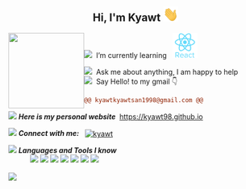 <div align="center">
<h2>Hi, I'm Kyawt <img src="https://github.com/ABSphreak/ABSphreak/blob/master/gifs/Hi.gif" width="30px"></h2>
</div>
<div align="center">
 <img align="left" width="150" height="150" src="https://github.com/M0nica/M0nica/blob/main/octomonica/m0nica-octocat-rotating.gif?raw=true">
</div>
<img src="https://media.giphy.com/media/ObNTw8Uzwy6KQ/giphy.gif" width="30px">&nbsp; I’m currently learning   <code> <img height="50" src="https://raw.githubusercontent.com/devicons/devicon/master/icons/react/react-original-wordmark.svg"> </code>


<img src="https://media.giphy.com/media/ObNTw8Uzwy6KQ/giphy.gif" width="30px">&nbsp; Ask me about anything, I am happy to help <br>
<img src="https://media.giphy.com/media/ObNTw8Uzwy6KQ/giphy.gif" width="30px">&nbsp; Say Hello! to my gmail 👇
```diff
@@ kyawtkyawtsan1998@gmail.com @@
```
<img src="https://media.giphy.com/media/VgCDAzcKvsR6OM0uWg/giphy.gif" width="50" /> <b><i>Here is my personal website</i></b>&nbsp; https://kyawt98.github.io

<img src="https://media.giphy.com/media/VgCDAzcKvsR6OM0uWg/giphy.gif" width="50" /> <b><i>Connect with me:</i></b> &nbsp; <a href="https://www.facebook.com/kyawt.1998" target="blank"><img align="center" src="https://image.flaticon.com/icons/png/128/145/145802.png" alt="kyawt" height="30" width="30" /></a>

<img src="https://media.giphy.com/media/VgCDAzcKvsR6OM0uWg/giphy.gif" width="50" /> <b><i>Languages and Tools I know</i></b> <br>
&nbsp;&nbsp;&nbsp;&nbsp;&nbsp;&nbsp;&nbsp;&nbsp;&nbsp;&nbsp;&nbsp;<img src="https://cdn.iconscout.com/icon/free/png-64/html-59-225995.png" width="30" />
<img src="https://cdn.iconscout.com/icon/free/png-64/css-37-226088.png" width="30" />
<img src="https://cdn.iconscout.com/icon/free/png-64/javascript-2752148-2284965.png" width="30" />
<img src="https://cdn.iconscout.com/icon/free/png-64/bootstrap-3521314-2944733.png" width="30" />
<img src="https://cdn.iconscout.com/icon/free/png-64/php-3772876-3146839.png" width="30" />
<img src="https://cdn.iconscout.com/icon/free/png-64/react-3-1175109.png" width="30" />
<img src="https://cdn.iconscout.com/icon/free/png-64/kotlin-2038873-1720086.png" width="30" />

<p><img align="center" src="https://github-readme-stats.vercel.app/api/top-langs?username=kyawt98&theme=radical&show_icons=true alt="kyawt98" /></p>

